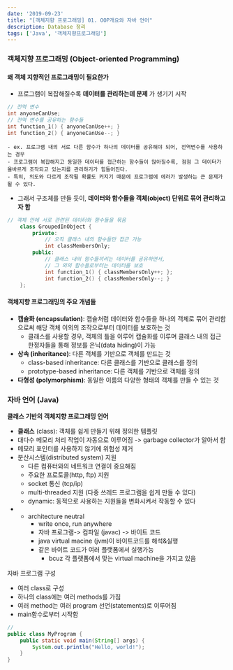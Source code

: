 ```yaml
---
date: '2019-09-23'
title: "[객체지향 프로그래밍] 01. OOP개요와 자바 언어"
description: Database 정리
tags: ['Java', '객체지향프로그래밍']
---
```


### 객체지향 프로그래밍 (Object-oriented Programming)

#### 왜 객체 지향적인 프로그래밍이 필요한가
- 프로그램이 복잡해질수록 __데이터를 관리하는데 문제__ 가 생기기 시작
```c 
// 전역 변수
int anyoneCanUse;
// 전역 변수를 공유하는 함수들
int function_1() { anyoneCanUse++; }
int function_2() { anyoneCanUse--; }
```
    - ex. 프로그램 내의 서로 다른 함수가 하나의 데이터를 공유해야 되어, 전역변수를 사용하는 경우
    - 프로그램이 복잡해지고 동일한 데이터를 접근하는 함수들이 많아질수록, 점점 그 데이터가 올바르게 조작되고 있는지를 관리하기가 힘들어진다. 
    - 특히, 의도와 다르게 조작될 확률도 커지기 때문에 프로그램에 에러가 발생하는 큰 문제가 될 수 있다. 
- 그래서 구조체를 만들 듯이, __데이터와 함수들을 객체(object) 단위로 묶어 관리하고자 함__
```cpp
// 객체 안에 서로 관련된 데이터와 함수들을 묶음
    class GroupedInObject {
        private: 
            // 오직 클래스 내의 함수들만 접근 가능
            int classMembersOnly;
        public:
            // 클래스 내의 함수들끼리는 데이터를 공유하면서,
            // 그 외의 함수들로부터는 데이터를 보호
            int function_1() { classMembersOnly++; };
            int function_2() { classMembersOnly--; }
    };
```

#### 객체지향 프로그래밍의 주요 개념들
- __캡슐화 (encapsulation)__: 캡슐처럼 데이터와 함수들을 하나의 객체로 묶어 관리함으로써 해당 객체 이외의 조작으로부터 데이터를 보호하는 것
    - 클래스를 사용할 경우, 객체의 틀을 이루어 캡슐화를 이루며 클래스 내의 접근 한정자들을 통해 정보를 은닉(data hiding)이 가능
- __상속 (inheritance)__: 다른 객체를 기반으로 객체를 만드는 것
    - class-based inheritance: 다른 클래스를 기반으로 클래스를 정의
    - prototype-based inheritance: 다른 객체를 기반으로 객체를 정의
- __다형성 (polymorphism)__: 동일한 이름의 다양한 형태의 객체를 만들 수 있는 것

### 자바 언어 (Java)
__클래스 기반의 객체지향 프로그래밍 언어__
- __클래스__ (class): 객체를 쉽게 만들기 위해 정의한 템플릿
- 대다수 메모리 처리 작업이 자동으로 이루어짐
  -> garbage collector가 알아서 함
- 메모리 포인터를 사용하지 않기에 위험성 제거
- 분산시스템(distributed system) 지원
  - 다른 컴퓨터와의 네트워크 연결이 중요해짐
  - 주요한 프로토콜(http, ftp) 지원
  - socket 통신 (tcp/ip)
  - multi-threaded 지원 (다중 쓰레드 프로그램을 쉽게 만들 수 있다)
  - dynamic: 동적으로 사용하는 지원들을 변화시켜서 작동할 수 있다
- * architecture neutral
    - write once, run anywhere
    - 자바 프로그램-> 컴파일 (javac) -> 바이트 코드
    - java virtual macine (jvm)이 바이트코드를 해석&실행
    - 같은 바이트 코드가 여러 플랫폼에서 실행가능
      - bcuz 각 플랫폼에서 맞는 virtual machine을 가지고 있음

자바 프로그램 구성
- 여러 class로 구성
- 하나의 class에는 여러 methods를 가짐
- 여러 method는 여러 program 선언(statements)로 이루어짐
- main함수로부터 시작함

```java
// 
public class MyProgram {
    public static void main(String[] args) {
        System.out.println("Hello, world!");
    }
}
```